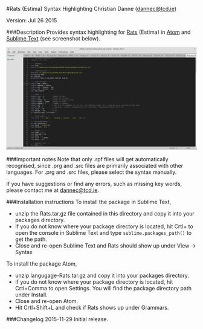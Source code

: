 #Rats (Estima) Syntax Highlighting
Christian Danne (dannec@tcd.ie)  

Version: Jul 26 2015  

###Description
Provides syntax highlighting for [Rats](https://www.estima.com) (Estima) in [Atom](https://atom.io/) and [Sublime Text](https://www.sublimetext.com/) (see screenshot below). 

![Screenshot](screenshot.png "Screenshot")

###Important notes
Note that only .rpf files will get automatically recognised, since .prg and .src files are primarily associated with other languages. For .prg and .src files, please select the syntax manually. 

If you have suggestions or find any errors, such as missing key words, please contact me at dannec@tcd.ie. 

###Installation instructions
To install the package in Sublime Text, 
- unzip the Rats.tar.gz file contained in this directory and copy it into your packages directory. 
- If you do not know where your package directory is located, hit Crtl+ to open the console in Sublime Text and type ``sublime.packages_path()`` to get the path. 
- Close and re-open Sublime Text and Rats should show up under View -> Syntax

 
To install the package Atom, 
- unzip langugage-Rats.tar.gz and copy it into your packages directory. 
- If you do not know where your package directory is located, hit Crtl+Comma to open Settings. You will find the package directory path under Install. 
- Close and re-open Atom. 
- Hit Crtl+Shift+L and check if Rats shows up under Grammars. 

###Changelog
2015-11-29 Initial release.
  
 

 
 


 


 
